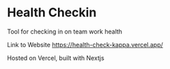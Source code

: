 # Health Checkin

Tool for checking in on team work health

Link to Website
https://health-check-kappa.vercel.app/

Hosted on Vercel, built with Nextjs
